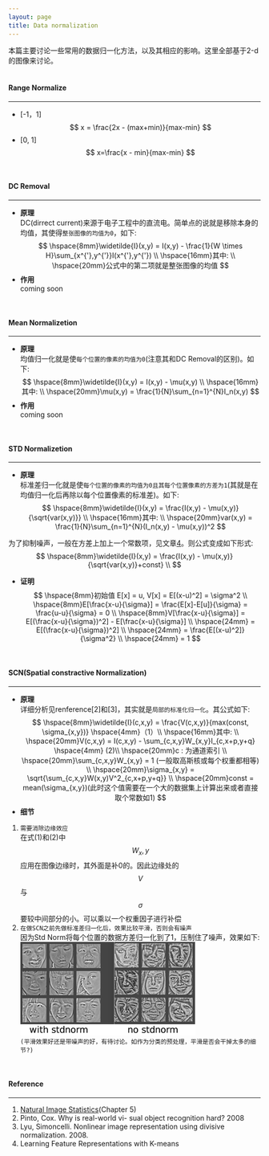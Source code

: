 ```yaml
---
layout: page
title: Data normalization
---
```

本篇主要讨论一些常用的数据归一化方法，以及其相应的影响。这里全部基于2-d的图像来讨论。          
<br />    

#### __Range Normalize__
---    
* [-1，1]    
$$
x = \frac{2x - (max+min)}{max-min} 
$$     
* [0, 1]    
$$
x=\frac{x - min}{max-min}    
$$    
<br />    
    
#### __DC Removal__
---
*  __原理__    
DC(dirrect current)来源于电子工程中的直流电。简单点的说就是移除本身的均值，其使得`整张图像的均值为0`，如下:    
$$
\hspace{8mm}\widetilde{I}(x,y) = I(x,y) - \frac{1}{W \times H}\sum_{x^{'},y^{'}}I(x^{'},y^{'}) \\
\hspace{16mm}其中:    \\ 
\hspace{20mm}公式中的第二项就是整张图像的均值
$$   
* __作用__    
coming soon    
<br />    

#### __Mean Normalizetion__
---
*  __原理__    
均值归一化就是使`每个位置的像素的均值为0`(注意其和DC Removal的区别)。如下:    
$$
\hspace{8mm}\widetilde{I}(x,y) = I(x,y) - \mu(x,y) \\
\hspace{16mm}其中:    \\ 
\hspace{20mm}\mu(x,y) = \frac{1}{N}\sum_{n=1}^{N}I_n(x,y)
$$   
* __作用__    
coming soon    
<br />    

#### __STD Normalizetion__  
---
*  __原理__    
标准差归一化就是使`每个位置的像素的均值为0且其每个位置像素的方差为1`(其就是在均值归一化后再除以每个位置像素的标准差)。如下:    
$$
\hspace{8mm}\widetilde{I}(x,y) = \frac{I(x,y) - \mu(x,y)}{\sqrt{var(x,y)}} \\
\hspace{16mm}其中:    \\ 
\hspace{20mm}var(x,y) = \frac{1}{N}\sum_{n=1}^{N}(I_n(x,y) - \mu(x,y))^2
$$   

为了抑制噪声，一般在方差上加上一个常数项，见文章[4]( __文章是减去单张图像的DC，并除以图像本身的标准差__ )。则公式变成如下形式:    
$$
\hspace{8mm}\widetilde{I}(x,y) = \frac{I(x,y) - \mu(x,y)}{\sqrt{var(x,y)}+const}  \\
$$     

* __证明__    
$$
\hspace{8mm}初始值 E[x] = u, V[x] = E[(x-u)^2] = \sigma^2 \\ 
\hspace{8mm}E[\frac{x-u}{\sigma}] = \frac{E[x]-E[u]}{\sigma} = \frac{u-u}{\sigma} = 0 \\
\hspace{8mm}V[\frac{x-u}{\sigma}] = E[(\frac{x-u}{\sigma})^2] - E[\frac{x-u}{\sigma}] \\
\hspace{24mm} = E[(\frac{x-u}{\sigma})^2]  \\
\hspace{24mm} = \frac{E[(x-u)^2]}{\sigma^2} \\
\hspace{24mm} = 1
$$    
<br />    

#### __SCN(Spatial constractive Normalization)__  
---    
*  __原理__  
详细分析见renference[2]和[3]，其实就是`局部的标准化归一化`。其公式如下:     
$$
\hspace{8mm}\widetilde{I}(c,x,y) = \frac{V(c,x,y)}{max(const, \sigma_{x,y})}  \hspace{4mm}（1）\\ 
\hspace{16mm}其中: \\
\hspace{20mm}V(c,x,y) = I(c,x,y) - \sum_{c,x,y}W_{x,y}I_{c,x+p,y+q} \hspace{4mm} (2)\\ 
\hspace{20mm}c : 为通道索引  \\
\hspace{20mm}\sum_{c,x,y}W_{x,y} = 1 (一般取高斯核或每个权重都相等)  \\
\hspace{20mm}\sigma_{x,y} = \sqrt{\sum_{c,x,y}W(x,y)V^2_{c,x+p,y+q}}  \\ 
\hspace{20mm}const = mean(\sigma_{x,y})(此时这个值需要在一个大的数据集上计算出来或者直接取个常数如1)
$$    
* __细节__    
1.  `需要消除边缘效应`      
在式(1)和(2)中$$W_x,y$$应用在图像边缘时，其外面是补0的。因此边缘处的$$V$$与$$\sigma$$要较中间部分的小。可以乘以一个权重因子进行补偿    
2.  `在做SCN之前先做标准差归一化后，效果比较平滑，否则会有噪声`    
因为Std Norm将每个位置的数据方差归一化到了1，压制住了噪声，效果如下:    
![scn.png](./img/scn.png)  
`(平滑效果好还是带噪声的好，有待讨论。如作为分类的预处理，平滑是否会干掉太多的细节?)`  

<br />    


#### __Reference__  
--- 
1.  [Natural Image Statistics](http://www.naturalimagestatistics.net/)(Chapter 5)           
2.  Pinto, Cox. Why is real-world vi- sual object recognition hard? 2008
3.  Lyu, Simoncelli. Nonlinear image representation using divisive normalization. 2008.
4.  Learning Feature Representations with K-means
